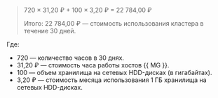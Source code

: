 > 720 × 31,20&nbsp;₽ + 100&nbsp;×&nbsp;3,20&nbsp;₽ = 22&nbsp;784,00&nbsp;₽
>
> Итого: 22&nbsp;784,00&nbsp;₽ — стоимость использования кластера в течение 30 дней.

Где:
* 720 — количество часов в 30 днях.
* 31,20&nbsp;₽ — стоимость часа работы хостов {{ MG }}.
* 100 — объем хранилища на сетевых HDD-дисках (в гигабайтах).
* 3,20&nbsp;₽ — стоимость месяца использования 1 ГБ хранилища на сетевых HDD-дисках.